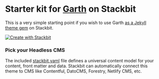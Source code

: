 # Starter kit for [Garth](https://garth.darn.es/) on Stackbit

This is a very simple starting point if you wish to use Garth [as a Jekyll theme gem](https://garth.darn.es/about/#as-a-jekyll-theme) on Stackbit.

[![Create with Stackbit](https://assets.stackbit.com/badge/create-with-stackbit.svg)](https://app.stackbit.com/create?theme=https://github.com/daviddarnes/garth-stackbit-kit)

### Pick your Headless CMS

The included [stackbit.yaml](https://docs.stackbit.com/uniform/stackbit-yaml/) file defines a universal content model for your content, front matter and data. Stackbit can automatically connect this theme to CMS like Contentful, DatoCMS, Forestry, Netlify CMS, etc.
